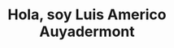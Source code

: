 <div align="center" >
<h1>Hola, soy Luis Americo Auyadermont</h1>
  <img src="https://www.canva.com/design/DAGKdxtVaD4/BEZqX12VK8d_RFLqnS0kPA/view?utm_content=DAGKdxtVaD4&utm_campaign=designshare&utm_medium=link2&utm_source=uniquelinks&utlId=ha9a4651da7" alt="" srcset="">
</div>


